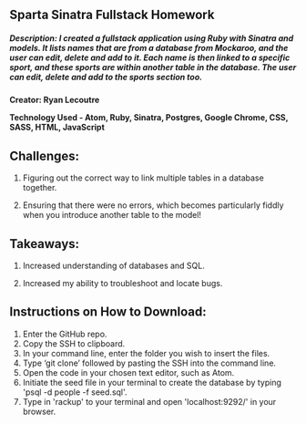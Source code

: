 ## Sparta Sinatra Fullstack Homework

##### Description: I created a fullstack application using Ruby with Sinatra and models. It lists names that are from a database from Mockaroo, and the user can edit, delete and add to it. Each name is then linked to a specific sport, and these sports are within another table in the database. The user can edit, delete and add to the sports section too.
**Creator: Ryan Lecoutre**

**Technology Used - Atom, Ruby, Sinatra, Postgres, Google Chrome, CSS, SASS, HTML, JavaScript**

## Challenges:

1. Figuring out the correct way to link multiple tables in a database together.

2. Ensuring that there were no errors, which becomes particularly fiddly when you introduce another table to the model!

## Takeaways:

1. Increased understanding of databases and SQL.

2. Increased my ability to troubleshoot and locate bugs.

## Instructions on How to Download:
1. Enter the GitHub repo.
2. Copy the SSH to clipboard.
3. In your command line, enter the folder you wish to insert the files.
4. Type ‘git clone’ followed by pasting the SSH into the command line.
5. Open the code in your chosen text editor, such as Atom.
6. Initiate the seed file in your terminal to create the database by typing 'psql -d people -f seed.sql'.
7. Type in 'rackup' to your terminal and open 'localhost:9292/' in your browser.
